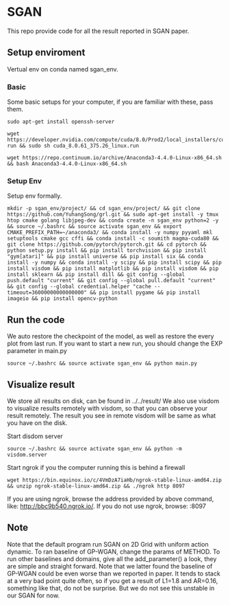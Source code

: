 # SGAN
This repo provide code for all the result reported in SGAN paper.

## Setup enviroment
Vertual env on conda named sgan_env.
### Basic
Some basic setups for your computer, if you are familiar with these, pass them.
```
sudo apt-get install openssh-server
```
```
wget https://developer.nvidia.com/compute/cuda/8.0/Prod2/local_installers/cuda_8.0.61_375.26_linux-run && sudo sh cuda_8.0.61_375.26_linux.run
```
```
wget https://repo.continuum.io/archive/Anaconda3-4.4.0-Linux-x86_64.sh && bash Anaconda3-4.4.0-Linux-x86_64.sh
```
### Setup Env
Setup env formally.
```
mkdir -p sgan_env/project/ && cd sgan_env/project/ && git clone https://github.com/YuhangSong/grl.git && sudo apt-get install -y tmux htop cmake golang libjpeg-dev && conda create -n sgan_env python=2 -y && source ~/.bashrc && source activate sgan_env && export CMAKE_PREFIX_PATH=~/anaconda3/ && conda install -y numpy pyyaml mkl setuptools cmake gcc cffi && conda install -c soumith magma-cuda80 && git clone https://github.com/pytorch/pytorch.git && cd pytorch && python setup.py install && pip install torchvision && pip install "gym[atari]" && pip install universe && pip install six && conda install -y numpy && conda install -y scipy && pip install scipy && pip install visdom && pip install matplotlib && pip install visdom && pip install sklearn && pip install dill && git config --global push.default "current" && git config --global pull.default "current" && git config --global credential.helper "cache --timeout=36000000000000000" && pip install pygame && pip install imageio && pip install opencv-python
```

## Run the code
We auto restore the checkpoint of the model, as well as restore the every plot from last run. If you want to start a new run, you should change the EXP parameter in main.py
```
source ~/.bashrc && source activate sgan_env && python main.py
```

## Visualize result
We store all results on disk, can be found in ../../result/
We also use visdom to visualize results remotely with visdom, so that you can observe your result remotely. The result you see in remote visdom will be same as what you have on the disk.

Start disdom server
```
source ~/.bashrc && source activate sgan_env && python -m visdom.server
```

Start ngrok if you the computer running this is behind a firewall
```
wget https://bin.equinox.io/c/4VmDzA7iaHb/ngrok-stable-linux-amd64.zip && unzip ngrok-stable-linux-amd64.zip && ./ngrok http 8097
```

If you are using ngrok, browse the address provided by above command, like: http://bbc9b540.ngrok.io/. If you do not use ngrok, browse: <your ip>:8097

## Note
Note that the default program run SGAN on 2D Grid with uniform action dynamic. To ran baseline of GP-WGAN, change the params of METHOD. To run other baselines and domains, give all the add_parameter() a look, they are simple and straight forward. Note that we latter found the baseline of GP-WGAN could be even worse than we reported in paper. It tends to stack at a very bad point quite often, so if you get a result of L1=1.8 and AR=0.16, something like that, do not be surprise. But we do not see this unstable in our SGAN for now.
